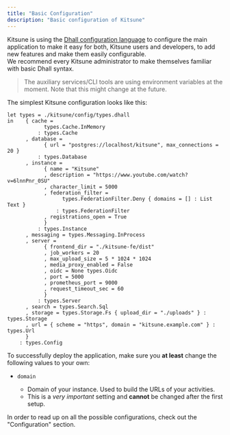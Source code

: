 ```yaml
---
title: "Basic Configuration"
description: "Basic configuration of Kitsune"
---
```


Kitsune is using the [Dhall configuration language](https://dhall-lang.org/) to configure the main application to make it easy for both, Kitsune users and developers,
to add new features and make them easily configurable.  
We recommend every Kitsune administrator to make themselves familiar with basic Dhall syntax.

> The auxiliary services/CLI tools are using environment variables at the moment. 
> Note that this might change at the future.

The simplest Kitsune configuration looks like this:

```dhall
let types = ./kitsune/config/types.dhall
in    { cache =
            types.Cache.InMemory
          : types.Cache
      , database =
            { url = "postgres://localhost/kitsune", max_connections = 20 }
          : types.Database
      , instance =
            { name = "Kitsune"
            , description = "https://www.youtube.com/watch?v=6lnnPnr_0SU"
            , character_limit = 5000
            , federation_filter =
                  types.FederationFilter.Deny { domains = [] : List Text }
                : types.FederationFilter
            , registrations_open = True
            }
          : types.Instance
      , messaging = types.Messaging.InProcess
      , server =
            { frontend_dir = "./kitsune-fe/dist"
            , job_workers = 20
            , max_upload_size = 5 * 1024 * 1024
            , media_proxy_enabled = False
            , oidc = None types.Oidc
            , port = 5000
            , prometheus_port = 9000
            , request_timeout_sec = 60
            }
          : types.Server
      , search = types.Search.Sql
      , storage = types.Storage.Fs { upload_dir = "./uploads" } : types.Storage
      , url = { scheme = "https", domain = "kitsune.example.com" } : types.Url
      }
    : types.Config
```

To successfully deploy the application, make sure you **at least** change the following values to your own:

- `domain`

  - Domain of your instance. Used to build the URLs of your activities.
  - This is a *very important* setting and **cannot** be changed after the first setup.

In order to read up on all the possible configurations, check out the "Configuration" section.
